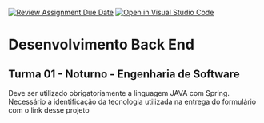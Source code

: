 [![Review Assignment Due Date](https://classroom.github.com/assets/deadline-readme-button-22041afd0340ce965d47ae6ef1cefeee28c7c493a6346c4f15d667ab976d596c.svg)](https://classroom.github.com/a/fyEH3eV4)
[![Open in Visual Studio Code](https://classroom.github.com/assets/open-in-vscode-2e0aaae1b6195c2367325f4f02e2d04e9abb55f0b24a779b69b11b9e10269abc.svg)](https://classroom.github.com/online_ide?assignment_repo_id=18569837&assignment_repo_type=AssignmentRepo)
# Desenvolvimento Back End

## Turma 01 - Noturno - Engenharia de Software

Deve ser utilizado obrigatoriamente a linguagem JAVA com Spring.
Necessário a identificação da tecnologia utilizada na entrega do formulário com o link desse projeto
